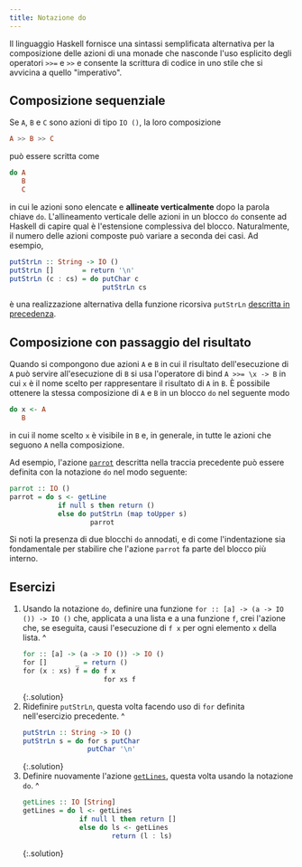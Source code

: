 ```yaml
---
title: Notazione do
---
```


Il linguaggio Haskell fornisce una sintassi semplificata alternativa
per la composizione delle azioni di una monade che nasconde l'uso
esplicito degli operatori `>>=` e `>>` e consente la scrittura di
codice in uno stile che si avvicina a quello "imperativo".

## Composizione sequenziale

Se `A`, `B` e `C` sono azioni di tipo `IO ()`, la loro composizione

``` haskell
A >> B >> C
```

può essere scritta come

``` haskell
do A
   B
   C
```

in cui le azioni sono elencate e **allineate verticalmente** dopo la
parola chiave `do`. L'allineamento verticale delle azioni in un
blocco `do` consente ad Haskell di capire qual è l'estensione
complessiva del blocco. Naturalmente, il numero delle azioni
composte può variare a seconda dei casi. Ad esempio,

``` haskell
putStrLn :: String -> IO ()
putStrLn []       = return '\n'
putStrLn (c : cs) = do putChar c
                       putStrLn cs
```

è una realizzazione alternativa della funzione ricorsiva `putStrLn`
[descritta in precedenza](IO.html#putStrLn).

## Composizione con passaggio del risultato

Quando si compongono due azioni `A` e `B` in cui il risultato
dell'esecuzione di `A` può servire all'esecuzione di `B` si usa
l'operatore di bind `A >>= \x -> B` in cui `x` è il nome scelto per
rappresentare il risultato di `A` in `B`. È possibile ottenere la
stessa composizione di `A` e `B` in un blocco `do` nel seguente modo

``` haskell
do x <- A
   B
```

in cui il nome scelto `x` è visibile in `B` e, in generale, in tutte
le azioni che seguono `A` nella composizione.

Ad esempio, l'azione [`parrot`](IO.html#parrot) descritta nella
traccia precedente può essere definita con la notazione `do` nel
modo seguente:

``` haskell
parrot :: IO ()
parrot = do s <- getLine
            if null s then return ()
            else do putStrLn (map toUpper s)
                    parrot
```

Si noti la presenza di due blocchi `do` annodati, e di come
l'indentazione sia fondamentale per stabilire che l'azione `parrot`
fa parte del blocco più interno.

## Esercizi

1. Usando la notazione `do`, definire una funzione `for :: [a] -> (a
   -> IO ()) -> IO ()` che, applicata a una lista e a una funzione
   `f`, crei l'azione che, se eseguita, causi l'esecuzione di `f x`
   per ogni elemento `x` della lista.
   ^
   ``` haskell
   for :: [a] -> (a -> IO ()) -> IO ()
   for []       _ = return ()
   for (x : xs) f = do f x
                       for xs f
   ```
   {:.solution}
2. Ridefinire `putStrLn`, questa volta facendo uso di `for`
   definita nell'esercizio precedente.
   ^
   ``` haskell
   putStrLn :: String -> IO ()
   putStrLn s = do for s putChar
                   putChar '\n'
   ```
   {:.solution}
3. Definire nuovamente l'azione [`getLines`](IO.html#getLines),
   questa volta usando la notazione `do`.
   ^
   ``` haskell
   getLines :: IO [String]
   getLines = do l <- getLines
                 if null l then return []
                 else do ls <- getLines
                         return (l : ls)
   ```
   {:.solution}
